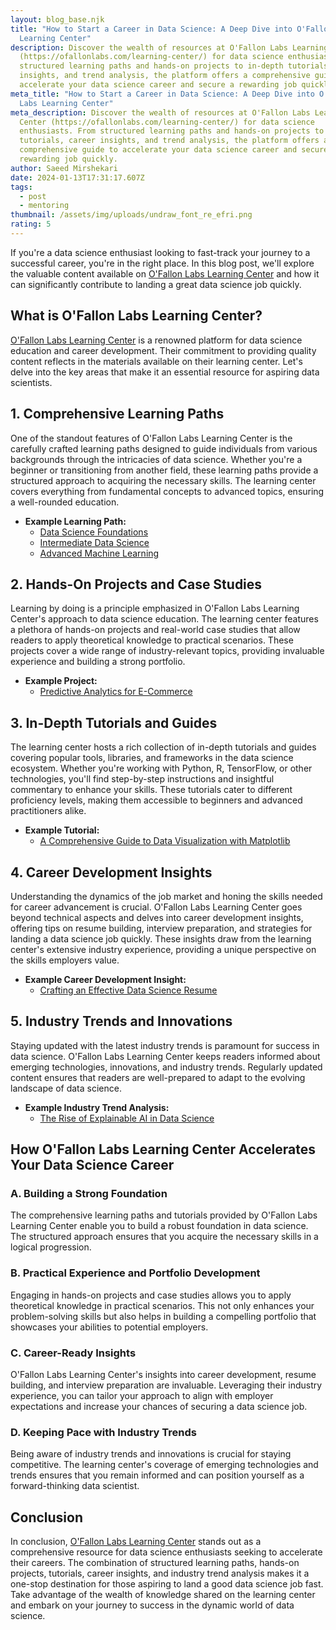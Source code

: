 ```yaml
---
layout: blog_base.njk
title: "How to Start a Career in Data Science: A Deep Dive into O'Fallon Labs
  Learning Center"
description: Discover the wealth of resources at O'Fallon Labs Learning Center
  (https://ofallonlabs.com/learning-center/) for data science enthusiasts. From
  structured learning paths and hands-on projects to in-depth tutorials, career
  insights, and trend analysis, the platform offers a comprehensive guide to
  accelerate your data science career and secure a rewarding job quickly.
meta_title: "How to Start a Career in Data Science: A Deep Dive into O'Fallon
  Labs Learning Center"
meta_description: Discover the wealth of resources at O'Fallon Labs Learning
  Center (https://ofallonlabs.com/learning-center/) for data science
  enthusiasts. From structured learning paths and hands-on projects to in-depth
  tutorials, career insights, and trend analysis, the platform offers a
  comprehensive guide to accelerate your data science career and secure a
  rewarding job quickly.
author: Saeed Mirshekari
date: 2024-01-13T17:31:17.607Z
tags:
  - post
  - mentoring
thumbnail: /assets/img/uploads/undraw_font_re_efri.png
rating: 5
---
```


If you're a data science enthusiast looking to fast-track your journey to a successful career, you're in the right place. In this blog post, we'll explore the valuable content available on [O'Fallon Labs Learning Center](https://saeedmirshekari.com/blog/) and how it can significantly contribute to landing a great data science job quickly.

## What is O'Fallon Labs Learning Center?

[O'Fallon Labs Learning Center](https://saeedmirshekari.com/blog/) is a renowned platform for data science education and career development. Their commitment to providing quality content reflects in the materials available on their learning center. Let's delve into the key areas that make it an essential resource for aspiring data scientists.

## **1. Comprehensive Learning Paths**

One of the standout features of O'Fallon Labs Learning Center is the carefully crafted learning paths designed to guide individuals from various backgrounds through the intricacies of data science. Whether you're a beginner or transitioning from another field, these learning paths provide a structured approach to acquiring the necessary skills. The learning center covers everything from fundamental concepts to advanced topics, ensuring a well-rounded education.

- **Example Learning Path:**
  - [Data Science Foundations](https://saeedmirshekari.com/tags/career/)
  - [Intermediate Data Science](https://saeedmirshekari.com/tags/mentoring/)
  - [Advanced Machine Learning](https://saeedmirshekari.com/tags/projects/)

## **2. Hands-On Projects and Case Studies**

Learning by doing is a principle emphasized in O'Fallon Labs Learning Center's approach to data science education. The learning center features a plethora of hands-on projects and real-world case studies that allow readers to apply theoretical knowledge to practical scenarios. These projects cover a wide range of industry-relevant topics, providing invaluable experience and building a strong portfolio.

- **Example Project:**
  - [Predictive Analytics for E-Commerce](https://saeedmirshekari.com/blog/delinquency-prediction-a-new-end-to-end-data-science-project-completed-in-ofallon-labs-by-our-mentees/)

## **3. In-Depth Tutorials and Guides**

The learning center hosts a rich collection of in-depth tutorials and guides covering popular tools, libraries, and frameworks in the data science ecosystem. Whether you're working with Python, R, TensorFlow, or other technologies, you'll find step-by-step instructions and insightful commentary to enhance your skills. These tutorials cater to different proficiency levels, making them accessible to beginners and advanced practitioners alike.

- **Example Tutorial:**
  - [A Comprehensive Guide to Data Visualization with Matplotlib](https://saeedmirshekari.com/blog/data-science-project-fraud-detection-in-healthcare-on-kaggle-data/)

## **4. Career Development Insights**

Understanding the dynamics of the job market and honing the skills needed for career advancement is crucial. O'Fallon Labs Learning Center goes beyond technical aspects and delves into career development insights, offering tips on resume building, interview preparation, and strategies for landing a data science job quickly. These insights draw from the learning center's extensive industry experience, providing a unique perspective on the skills employers value.

- **Example Career Development Insight:**
  - [Crafting an Effective Data Science Resume](https://saeedmirshekari.com/blog/the-ultimate-guide-how-to-write-a-data-science-resume-for-your-first-job/)

## **5. Industry Trends and Innovations**

Staying updated with the latest industry trends is paramount for success in data science. O'Fallon Labs Learning Center keeps readers informed about emerging technologies, innovations, and industry trends. Regularly updated content ensures that readers are well-prepared to adapt to the evolving landscape of data science.

- **Example Industry Trend Analysis:**
  - [The Rise of Explainable AI in Data Science](https://saeedmirshekari.com/blog/revolutionizing-hollywood-exploring-the-applications-challenges-and-opportunities-of-data-science-in-the-film-industry/)

## **How O'Fallon Labs Learning Center Accelerates Your Data Science Career**

### **A. Building a Strong Foundation**

The comprehensive learning paths and tutorials provided by O'Fallon Labs Learning Center enable you to build a robust foundation in data science. The structured approach ensures that you acquire the necessary skills in a logical progression.

### **B. Practical Experience and Portfolio Development**

Engaging in hands-on projects and case studies allows you to apply theoretical knowledge in practical scenarios. This not only enhances your problem-solving skills but also helps in building a compelling portfolio that showcases your abilities to potential employers.

### **C. Career-Ready Insights**

O'Fallon Labs Learning Center's insights into career development, resume building, and interview preparation are invaluable. Leveraging their industry experience, you can tailor your approach to align with employer expectations and increase your chances of securing a data science job.

### **D. Keeping Pace with Industry Trends**

Being aware of industry trends and innovations is crucial for staying competitive. The learning center's coverage of emerging technologies and trends ensures that you remain informed and can position yourself as a forward-thinking data scientist.

## **Conclusion**

In conclusion, [O'Fallon Labs Learning Center](https://saeedmirshekari.com/blog/) stands out as a comprehensive resource for data science enthusiasts seeking to accelerate their careers. The combination of structured learning paths, hands-on projects, tutorials, career insights, and industry trend analysis makes it a one-stop destination for those aspiring to land a good data science job fast. Take advantage of the wealth of knowledge shared on the learning center and embark on your journey to success in the dynamic world of data science.
